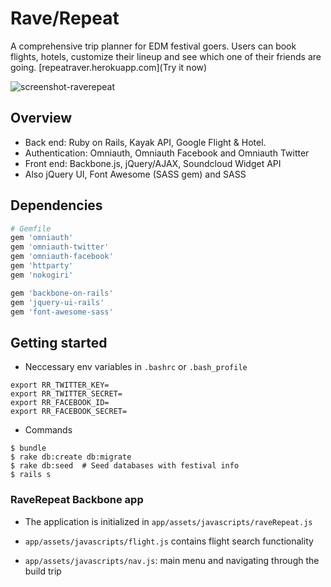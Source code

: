 Rave/Repeat
========

A comprehensive trip planner for EDM festival goers. Users can book flights, hotels, customize their lineup and see which one of their friends are going. [repeatraver.herokuapp.com](Try it now)

![screenshot-raverepeat](https://cloud.githubusercontent.com/assets/7177481/3650169/d85076c8-1119-11e4-9a78-b6272bd1b53e.png)

## Overview
  - Back end: Ruby on Rails, Kayak API, Google Flight & Hotel.
  - Authentication: Omniauth, Omniauth Facebook and Omniauth Twitter
  - Front end: Backbone.js, jQuery/AJAX, Soundcloud Widget API
  - Also jQuery UI, Font Awesome (SASS gem) and SASS


## Dependencies

```ruby
# Gemfile
gem 'omniauth'
gem 'omniauth-twitter'
gem 'omniauth-facebook'
gem 'httparty'
gem 'nokogiri'

gem 'backbone-on-rails'
gem 'jquery-ui-rails'
gem 'font-awesome-sass'
```

## Getting started

* Neccessary env variables in `.bashrc` or `.bash_profile`
```
export RR_TWITTER_KEY=
export RR_TWITTER_SECRET=
export RR_FACEBOOK_ID=
export RR_FACEBOOK_SECRET=
```

* Commands
```
$ bundle 
$ rake db:create db:migrate
$ rake db:seed  # Seed databases with festival info
$ rails s
```

### RaveRepeat Backbone app

* The application is initialized in `app/assets/javascripts/raveRepeat.js`

* `app/assets/javascripts/flight.js` contains flight search functionality
* `app/assets/javascripts/nav.js`: main menu and navigating through the build trip
